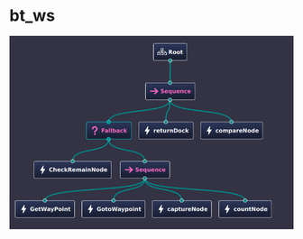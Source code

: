 # bt_ws

![](https://github.com/jihoon0423/bt_ws/blob/main/img/Screenshot%20from%202025-06-13%2023-42-26.png?raw=true)

